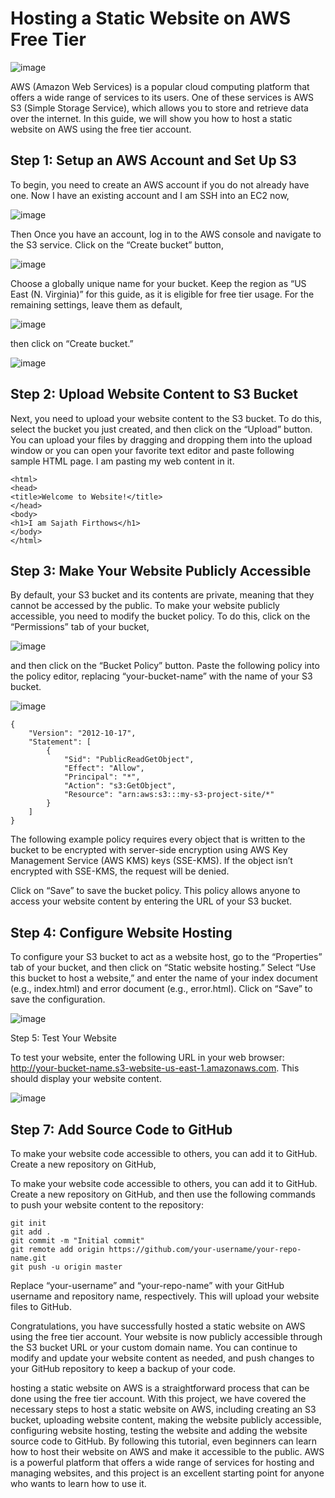 # Hosting a Static Website on AWS Free Tier

![image](https://user-images.githubusercontent.com/106432527/219456020-28bce88f-82c0-4678-8ec4-2b5e926b2914.png)

AWS (Amazon Web Services) is a popular cloud computing platform that offers a wide range of services to its users. One of these services is AWS S3 (Simple Storage Service), which allows you to store and retrieve data over the internet. In this guide, we will show you how to host a static website on AWS using the free tier account.

## Step 1: Setup an AWS Account and Set Up S3

To begin, you need to create an AWS account if you do not already have one. Now I have an existing account and I am SSH into an EC2 now,

![image](https://user-images.githubusercontent.com/106432527/219456153-0fa2bab6-6228-4043-81d7-ed34e57901ed.png)

Then Once you have an account, log in to the AWS console and navigate to the S3 service. Click on the “Create bucket” button,

![image](https://user-images.githubusercontent.com/106432527/219456251-e74b2968-9b0e-416c-b4b4-7b990c27c9c7.png)

Choose a globally unique name for your bucket. Keep the region as “US East (N. Virginia)” for this guide, as it is eligible for free tier usage. For the remaining settings, leave them as default,

![image](https://user-images.githubusercontent.com/106432527/219456301-3a591b39-b4cf-4ff7-ac93-6dce2fea6e3d.png)

then click on “Create bucket.”

![image](https://user-images.githubusercontent.com/106432527/219456350-b6963c0b-ce2c-4592-8bb6-6d2a8647fd81.png)

## Step 2: Upload Website Content to S3 Bucket

Next, you need to upload your website content to the S3 bucket. To do this, select the bucket you just created, and then click on the “Upload” button. You can upload your files by dragging and dropping them into the upload window or you can open your favorite text editor and paste following sample HTML page. I am pasting my web content in it.

```
<html>
<head>
<title>Welcome to Website!</title>
</head>
<body>
<h1>I am Sajath Firthows</h1>
</body>
</html>
```

## Step 3: Make Your Website Publicly Accessible

By default, your S3 bucket and its contents are private, meaning that they cannot be accessed by the public. To make your website publicly accessible, you need to modify the bucket policy. To do this, click on the “Permissions” tab of your bucket,

![image](https://user-images.githubusercontent.com/106432527/219456532-49f2c3c8-770d-45ee-a170-9ac67d32f8b2.png)

and then click on the “Bucket Policy” button. Paste the following policy into the policy editor, replacing “your-bucket-name” with the name of your S3 bucket.

![image](https://user-images.githubusercontent.com/106432527/219456646-929e950d-4822-41cc-90cd-dd17f2d0f981.png)

```
{
    "Version": "2012-10-17",
    "Statement": [
        {
            "Sid": "PublicReadGetObject",
            "Effect": "Allow",
            "Principal": "*",
            "Action": "s3:GetObject",
            "Resource": "arn:aws:s3:::my-s3-project-site/*"
        }
    ]
}
```

The following example policy requires every object that is written to the bucket to be encrypted with server-side encryption using AWS Key Management Service (AWS KMS) keys (SSE-KMS). If the object isn’t encrypted with SSE-KMS, the request will be denied.

Click on “Save” to save the bucket policy. This policy allows anyone to access your website content by entering the URL of your S3 bucket.

## Step 4: Configure Website Hosting

To configure your S3 bucket to act as a website host, go to the “Properties” tab of your bucket, and then click on “Static website hosting.” Select “Use this bucket to host a website,” and enter the name of your index document (e.g., index.html) and error document (e.g., error.html). Click on “Save” to save the configuration.

![image](https://user-images.githubusercontent.com/106432527/219456776-6f598916-8975-472c-a906-79df03993811.png)

Step 5: Test Your Website

To test your website, enter the following URL in your web browser: http://your-bucket-name.s3-website-us-east-1.amazonaws.com. This should display your website content.

![image](https://user-images.githubusercontent.com/106432527/219456870-9b80ca3d-8978-4430-a36b-71c798f49eba.png)

## Step 7: Add Source Code to GitHub

To make your website code accessible to others, you can add it to GitHub. Create a new repository on GitHub,

To make your website code accessible to others, you can add it to GitHub. Create a new repository on GitHub, and then use the following commands to push your website content to the repository:

```
git init
git add .
git commit -m "Initial commit"
git remote add origin https://github.com/your-username/your-repo-name.git
git push -u origin master
```

Replace “your-username” and “your-repo-name” with your GitHub username and repository name, respectively. This will upload your website files to GitHub.

Congratulations, you have successfully hosted a static website on AWS using the free tier account. Your website is now publicly accessible through the S3 bucket URL or your custom domain name. You can continue to modify and update your website content as needed, and push changes to your GitHub repository to keep a backup of your code.

hosting a static website on AWS is a straightforward process that can be done using the free tier account. With this project, we have covered the necessary steps to host a static website on AWS, including creating an S3 bucket, uploading website content, making the website publicly accessible, configuring website hosting, testing the website and adding the website source code to GitHub. By following this tutorial, even beginners can learn how to host their website on AWS and make it accessible to the public. AWS is a powerful platform that offers a wide range of services for hosting and managing websites, and this project is an excellent starting point for anyone who wants to learn how to use it. 




